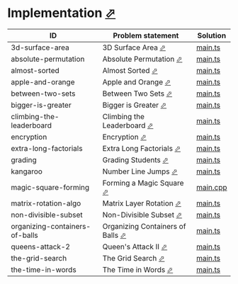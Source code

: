 # Implementation [⬀](https://www.hackerrank.com/domains/algorithms?filters%5Bsubdomains%5D%5B%5D=implementation)


| ID                             | Problem statement                                                                                        | Solution                                          |
|--------------------------------|----------------------------------------------------------------------------------------------------------|---------------------------------------------------|
| 3d-surface-area                | 3D Surface Area [⬀](https://www.hackerrank.com/challenges/3d-surface-area)                               | [main.ts](3d-surface-area/main.ts)                |
| absolute-permutation           | Absolute Permutation [⬀](https://www.hackerrank.com/challenges/absolute-permutation)                     | [main.ts](absolute-permutation/main.ts)           |
| almost-sorted                  | Almost Sorted [⬀](https://www.hackerrank.com/challenges/almost-sorted)                                   | [main.ts](almost-sorted/main.ts)                  |
| apple-and-orange               | Apple and Orange [⬀](https://www.hackerrank.com/challenges/apple-and-orange)                             | [main.ts](apple-and-orange/main.ts)               |
| between-two-sets               | Between Two Sets [⬀](https://www.hackerrank.com/challenges/between-two-sets)                             | [main.ts](between-two-sets/main.ts)               |
| bigger-is-greater              | Bigger is Greater [⬀](https://www.hackerrank.com/challenges/bigger-is-greater)                           | [main.ts](bigger-is-greater/main.ts)              |
| climbing-the-leaderboard       | Climbing the Leaderboard [⬀](https://www.hackerrank.com/challenges/climbing-the-leaderboard)             | [main.ts](climbing-the-leaderboard/main.ts)       |
| encryption                     | Encryption [⬀](https://www.hackerrank.com/challenges/encryption)                                         | [main.ts](encryption/main.ts)                     |
| extra-long-factorials          | Extra Long Factorials [⬀](https://www.hackerrank.com/challenges/extra-long-factorials)                   | [main.ts](extra-long-factorials/main.ts)          |
| grading                        | Grading Students [⬀](https://www.hackerrank.com/challenges/grading)                                      | [main.ts](grading/main.ts)                        |
| kangaroo                       | Number Line Jumps [⬀](https://www.hackerrank.com/challenges/kangaroo)                                    | [main.ts](kangaroo/main.ts)                       |
| magic-square-forming           | Forming a Magic Square [⬀](https://www.hackerrank.com/challenges/magic-square-forming)                   | [main.cpp](magic-square-forming/main.cpp)         |
| matrix-rotation-algo           | Matrix Layer Rotation [⬀](https://www.hackerrank.com/challenges/matrix-rotation-algo)                    | [main.ts](matrix-rotation-algo/main.ts)           |
| non-divisible-subset           | Non-Divisible Subset [⬀](https://www.hackerrank.com/challenges/non-divisible-subset)                     | [main.ts](non-divisible-subset/main.ts)           |
| organizing-containers-of-balls | Organizing Containers of Balls [⬀](https://www.hackerrank.com/challenges/organizing-containers-of-balls) | [main.ts](organizing-containers-of-balls/main.ts) |
| queens-attack-2                | Queen's Attack II [⬀](https://www.hackerrank.com/challenges/queens-attack-2)                             | [main.ts](queens-attack-2/main.ts)                |
| the-grid-search                | The Grid Search [⬀](https://www.hackerrank.com/challenges/the-grid-search)                               | [main.ts](the-grid-search/main.ts)                |
| the-time-in-words              | The Time in Words [⬀](https://www.hackerrank.com/challenges/the-time-in-words)                           | [main.ts](the-time-in-words/main.ts)              |

